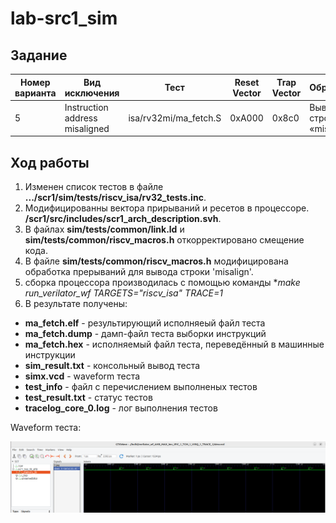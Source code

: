 # lab-src1_sim

## Задание
| Номер варианта  | Вид исключения | Тест | Reset Vector | Trap Vector | Обработчик |
| --- | --- | --- | --- | --- | --- |
| 5  | Instruction address misaligned  | isa/rv32mi/ma_fetch.S | 0xA000 | 0x8c0 | Вывод строки «misalign»|

## Ход работы
1. Изменен список тестов в файле **.../scr1/sim/tests/riscv_isa/rv32_tests.inc**.
2. Модифицированны вектора прирываний и ресетов в процессоре. **/scr1/src/includes/scr1_arch_description.svh**.
3. В файлах **sim/tests/common/link.ld** и **sim/tests/common/riscv_macros.h** откорректировано смещение кода.
4. В файле **sim/tests/common/riscv_macros.h** модифицирована обработка прерываний для вывода строки 'misalign'.
5. сборка процессора производилась с помощью команды **make run_verilator_wf TARGETS="riscv_isa"  TRACE=1*
6. В результате получены:
- **ma_fetch.elf** - результирующий исполняеый файл теста
- **ma_fetch.dump** - дамп-файл теста выборки инструкций
- **ma_fetch.hex** - исполняемый файл теста, переведённый в машинные инструкции
- **sim_result.txt** - консольный вывод теста
- **simx.vcd** - waveform теста
- **test_info** - файл с перечислением выполненых тестов
- **test_result.txt** - статус тестов
- **tracelog_core_0.log** - лог выполнения тестов

Waveform теста:

![alt text](1.png "Рисунок 1")
